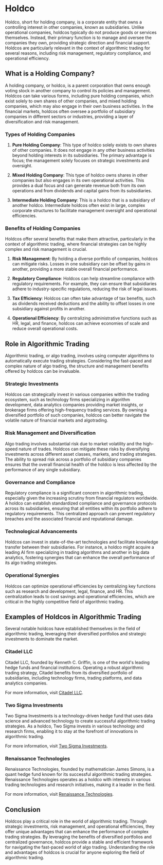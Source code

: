 # Holdco

Holdco, short for holding company, is a corporate entity that owns a controlling interest in other companies, known as subsidiaries. Unlike operational companies, holdcos typically do not produce goods or services themselves. Instead, their primary function is to manage and oversee the companies they own, providing strategic direction and financial support. Holdcos are particularly relevant in the context of algorithmic trading for several reasons, including risk management, regulatory compliance, and operational efficiency.

## What is a Holding Company?

A holding company, or holdco, is a parent corporation that owns enough voting stock in another company to control its policies and management. Holdcos can take various forms, including pure holding companies, which exist solely to own shares of other companies, and mixed holding companies, which may also engage in their own business activities. In the financial markets, holdcos often oversee a portfolio of subsidiary companies in different sectors or industries, providing a layer of diversification and risk management.

### Types of Holding Companies

1. **Pure Holding Company**: This type of holdco solely exists to own shares of other companies. It does not engage in any other business activities beyond holding interests in its subsidiaries. The primary advantage is focus; the management solely focuses on strategic investments and oversight.

2. **Mixed Holding Company**: This type of holdco owns shares in other companies but also engages in its own operational activities. This provides a dual focus and can generate revenue both from its own operations and from dividends and capital gains from its subsidiaries.

3. **Intermediate Holding Company**: This is a holdco that is a subsidiary of another holdco. Intermediate holdcos often exist in large, complex corporate structures to facilitate management oversight and operational efficiencies.

### Benefits of Holding Companies

Holdcos offer several benefits that make them attractive, particularly in the context of algorithmic trading, where financial strategies can be highly complex and risk management is crucial.

1. **Risk Management**: By holding a diverse portfolio of companies, holdcos can mitigate risks. Losses in one subsidiary can be offset by gains in another, providing a more stable overall financial performance.

2. **Regulatory Compliance**: Holdcos can help streamline compliance with regulatory requirements. For example, they can ensure that subsidiaries adhere to industry-specific regulations, reducing the risk of legal issues.

3. **Tax Efficiency**: Holdcos can often take advantage of tax benefits, such as dividends received deductions and the ability to offset losses in one subsidiary against profits in another.

4. **Operational Efficiency**: By centralizing administrative functions such as HR, legal, and finance, holdcos can achieve economies of scale and reduce overall operational costs.

## Role in Algorithmic Trading

Algorithmic trading, or algo trading, involves using computer algorithms to automatically execute trading strategies. Considering the fast-paced and complex nature of algo trading, the structure and management benefits offered by holdcos can be invaluable.

### Strategic Investments

Holdcos can strategically invest in various companies within the trading ecosystem, such as technology firms specializing in algorithm development, data analytics companies providing market insights, or brokerage firms offering high-frequency trading services. By owning a diversified portfolio of such companies, holdcos can better navigate the volatile nature of financial markets and algotrading.

### Risk Management and Diversification

Algo trading involves substantial risk due to market volatility and the high-speed nature of trades. Holdcos can mitigate these risks by diversifying investments across different asset classes, markets, and trading strategies. The ability to spread risk across a portfolio of subsidiary companies ensures that the overall financial health of the holdco is less affected by the performance of any single subsidiary.

### Governance and Compliance

Regulatory compliance is a significant concern in algorithmic trading, especially given the increasing scrutiny from financial regulators worldwide. A holdco can establish standardized compliance and governance protocols across its subsidiaries, ensuring that all entities within its portfolio adhere to regulatory requirements. This centralized approach can prevent regulatory breaches and the associated financial and reputational damage.

### Technological Advancements

Holdcos can invest in state-of-the-art technologies and facilitate knowledge transfer between their subsidiaries. For instance, a holdco might acquire a leading AI firm specializing in trading algorithms and another in big data analytics, fostering synergies that can enhance the overall performance of its algo trading strategies.

### Operational Synergies

Holdcos can optimize operational efficiencies by centralizing key functions such as research and development, legal, finance, and HR. This centralization leads to cost savings and operational efficiencies, which are critical in the highly competitive field of algorithmic trading.

## Examples of Holdcos in Algorithmic Trading

Several notable holdcos have established themselves in the field of algorithmic trading, leveraging their diversified portfolios and strategic investments to dominate the market.

### Citadel LLC

Citadel LLC, founded by Kenneth C. Griffin, is one of the world's leading hedge funds and financial institutions. Operating a robust algorithmic trading strategy, Citadel benefits from its diversified portfolio of subsidiaries, including technology firms, trading platforms, and data analytics companies.

For more information, visit [Citadel LLC](https://www.citadel.com/).

### Two Sigma Investments

Two Sigma Investments is a technology-driven hedge fund that uses data science and advanced technology to create successful algorithmic trading strategies. As a holdco, Two Sigma invests in various technology and research firms, enabling it to stay at the forefront of innovations in algorithmic trading.

For more information, visit [Two Sigma Investments](https://www.twosigma.com/).

### Renaissance Technologies

Renaissance Technologies, founded by mathematician James Simons, is a quant hedge fund known for its successful algorithmic trading strategies. Renaissance Technologies operates as a holdco with interests in various trading technologies and research initiatives, making it a leader in the field.

For more information, visit [Renaissance Technologies](https://www.rentec.com/).

## Conclusion

Holdcos play a critical role in the world of algorithmic trading. Through strategic investments, risk management, and operational efficiencies, they offer unique advantages that can enhance the performance of complex trading strategies. By leveraging the benefits of diversified portfolios and centralized governance, holdcos provide a stable and efficient framework for navigating the fast-paced world of algo trading. Understanding the role and advantages of holdcos is crucial for anyone exploring the field of algorithmic trading.